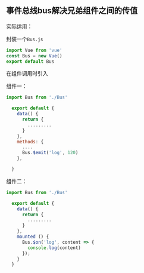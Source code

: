 ## 事件总线bus解决兄弟组件之间的传值

实际运用：

封装一个`Bus.js`

``` js
import Vue from 'vue'
const Bus = new Vue()
export default Bus 
```

在组件调用时引入

组件一：

``` js
import Bus from './Bus'

  export default {
    data() {
      return {
        .........
      }
    },
    methods: {
      ....
      Bus.$emit('log', 120)
    },

  }
```

组件二：

``` js
import Bus from './Bus'

  export default {
    data() {
      return {
        .........
      }
    },
    mounted () {
      Bus.$on('log', content => { 
        console.log(content)
      });    
    }    
  }
```

